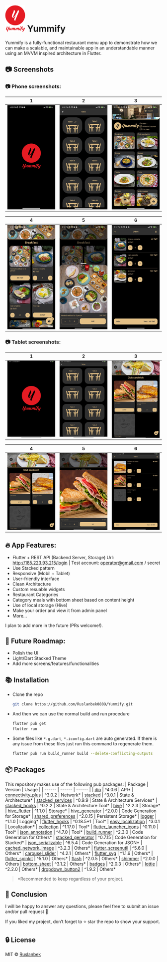 # <img width="64" src="https://github.com/Ruslanbek0809/Yummify/blob/main/assets/logo.png?raw=true"> Yummify

Yummify is a fully-functional restaurant menu app to demonstrate how we can make a scalable, and maintainable app in an understandable manner using an MVVM inspired architecture in Flutter.

## :camera: Screenshots
### :camera: Phone screenshots:
| 1 | 2| 3|
|------|-------|-------|
|<img src="screenshots/phone_1.jpg" width="200">|<img src="screenshots/phone_2.jpg" width="200">|<img src="screenshots/phone_3.jpg" width="200">|

| 4 | 5| 6|
|------|-------|-------|
|<img src="screenshots/phone_4.jpg" width="200">|<img src="screenshots/phone_5.jpg" width="200">|<img src="screenshots/phone_6.jpg" width="200">|

### :camera: Tablet screenshots:
| 1 | 2| 3|
|------|-------|-------|
|<img src="screenshots/tablet_1.jpg" width="200">|<img src="screenshots/tablet_2.jpg" width="200">|<img src="screenshots/tablet_4.jpg" width="200">|

| 4 | 5| 6|
|------|-------|-------|
|<img src="screenshots/tablet_4.jpg" width="200">|<img src="screenshots/tablet_5.jpg" width="200">|<img src="screenshots/tablet_6.jpg" width="200">|


## :fire: App Features:
* Flutter + REST API (Backend Server, Storage)
  Url: http://185.223.93.215/login | Test account: operator@gmail.com / secret
* Use Stacked pattern
* Responsive (Mobil + Tablet)
* User-friendly interface
* Clean Architecture
* Custom resuable widgets
* Restaurant Categories
* Category meals with bottom sheet based on content height
* Use of local storage (Hive)
* Make your order and view it from admin panel
* More...

I plan to add more in the future (PRs welcome!).

## :pencil: Future Roadmap:

* Polish the UI
* Light/Dart Stacked Theme
* Add more screens/features/functionalities

## :books: Installation

- Clone the repo
  ```sh
  git clone https://github.com/Ruslanbek0809/Yummify.git
  ```
- And then we can use the normal build and run procedure
  ```sh
  flutter pub get
  flutter run
  ```
- Some files like `*.g.dart`, `*.iconfig.dart` are auto generated. If there is any issue from these files just run this command to regenerate them.
  ```sh
  flutter pub run build_runner build --delete-conflicting-outputs
  ```

## :package: Packages
This repository makes use of the following pub packages:
| Package | Version | Usage |
| ------ | ------ | ------ |
| [dio](https://pub.dev/packages/dio/versions/4.0.6) | ^4.0.6 | API*
| [connectivity_plus](https://pub.dev/packages/connectivity_plus/versions/3.0.2) | ^3.0.2 | Network*
| [stacked](https://pub.dev/packages/stacked/versions/3.0.1) | ^3.0.1 | State & Architecture*
| [stacked_services](https://pub.dev/packages/stacked_services/versions/0.9.9) | ^0.9.9 | State & Architecture Services* 
| [stacked_hooks](https://pub.dev/packages/stacked_hooks/versions/0.2.2) | ^0.2.2 | State & Architecture Tool* 
| [hive](https://pub.dev/packages/hive/versions/2.2.3) | ^2.2.3 | Storage*
| [hive_flutter](https://pub.dev/packages/hive_flutter/versions/1.1.0) | ^1.1.0 | Storage*
| [hive_generator](https://pub.dev/packages/hive_generator/versions/2.0.0) | ^2.0.0 | Code Generation for Storage*
| [shared_preferences](https://pub.dev/packages/shared_preferences/versions/2.0.15) | ^2.0.15 | Persistent Storage*
| [logger](https://pub.dev/packages/logger/versions/1.1.0) | ^1.1.0 | Logging*
| [flutter_hooks](https://pub.dev/packages/flutter_hooks/versions/0.18.5+1) | ^0.18.5+1 | Tool*
| [easy_localization](https://pub.dev/packages/easy_localization/versions/3.0.1) | ^3.0.1 | Localization*
| [collection](https://pub.dev/packages/collection/versions/1.17.0) | ^1.17.0 | Tool*
| [flutter_launcher_icons](https://pub.dev/packages/flutter_launcher_icons/versions/0.11.0) | ^0.11.0 | Tool*
| [json_annotation](https://pub.dev/packages/json_annotation/versions/4.7.0) | ^4.7.0 | Tool*
| [build_runner](https://pub.dev/packages/build_runner/versions/2.3.0) | ^2.3.0 | Code Generation for Others*
| [stacked_generator](https://pub.dev/packages/stacked_generator/versions/0.7.15) | ^0.7.15 | Code Generation for Stacked*
| [json_serializable](https://pub.dev/packages/json_serializable/versions/6.5.4) | ^6.5.4 | Code Generation for JSON*
| [cached_network_image](https://pub.dev/packages/cached_network_image/versions/3.2.3) | ^3.2.3 | Others*
| [flutter_screenutil](https://pub.dev/packages/flutter_screenutil/versions/5.6.0) | ^5.6.0 | Others*
| [carousel_slider](https://pub.dev/packages/carousel_slider/versions/4.2.1) | ^4.2.1 | Others*
| [flutter_svg](https://pub.dev/packages/flutter_svg/versions/1.1.6) | ^1.1.6 | Others*
| [flutter_spinkit](https://pub.dev/packages/flutter_spinkit/versions/5.1.0) | ^5.1.0 | Others*
| [flash](https://pub.dev/packages/flash/versions/2.0.5) | ^2.0.5 | Others*
| [shimmer](https://pub.dev/packages/shimmer/versions/2.0.0) | ^2.0.0 | Others
| [bottom_sheet](https://pub.dev/packages/bottom_sheet/versions/3.1.2) | ^3.1.2 | Others*
| [badges](https://pub.dev/packages/badges/versions/2.0.3) | ^2.0.3 | Others*
| [lottie](https://pub.dev/packages/lottie/versions/2.2.0) | ^2.2.0 | Others*
| [dropdown_button2](https://pub.dev/packages/dropdown_button2/versions/1.9.2) | ^1.9.2 | Others*

> *Recommended to keep regardless of your project.

## :star2: Conclusion
I will be happy to answer any questions, please feel free to submit an issue and/or pull request 🙂

If you liked my project, don’t forget to ⭐ star the repo to show your support.

## :lock: License
MIT © [Ruslanbek](https://github.com/Ruslanbek0809)

